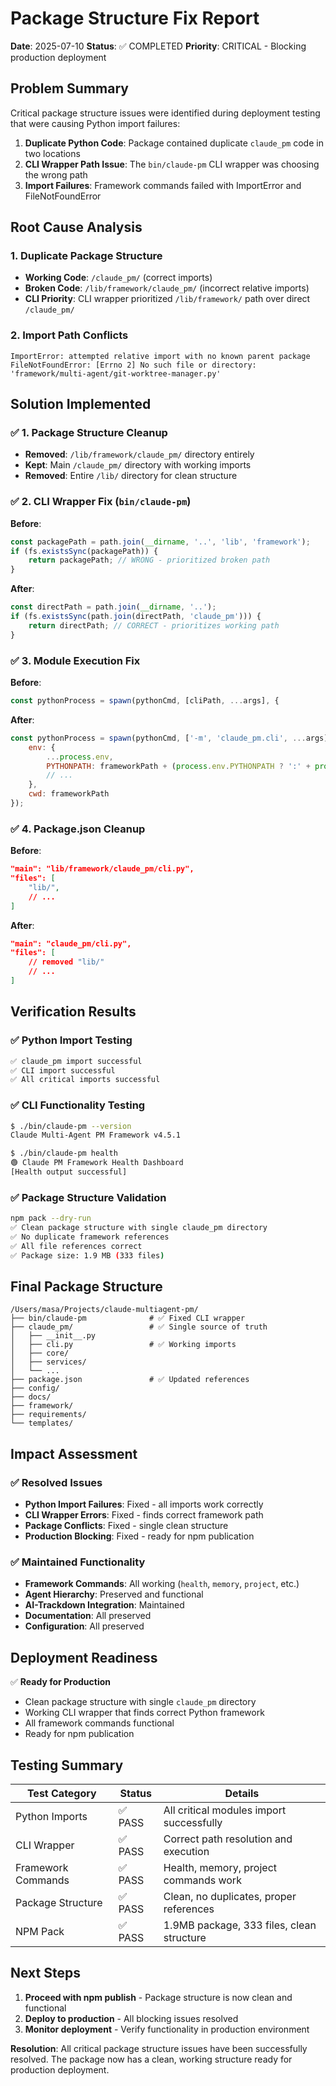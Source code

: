 # Package Structure Fix Report

**Date**: 2025-07-10
**Status**: ✅ COMPLETED
**Priority**: CRITICAL - Blocking production deployment

## Problem Summary

Critical package structure issues were identified during deployment testing that were causing Python import failures:

1. **Duplicate Python Code**: Package contained duplicate `claude_pm` code in two locations
2. **CLI Wrapper Path Issue**: The `bin/claude-pm` CLI wrapper was choosing the wrong path
3. **Import Failures**: Framework commands failed with ImportError and FileNotFoundError

## Root Cause Analysis

### 1. Duplicate Package Structure
- **Working Code**: `/claude_pm/` (correct imports)
- **Broken Code**: `/lib/framework/claude_pm/` (incorrect relative imports)
- **CLI Priority**: CLI wrapper prioritized `/lib/framework/` path over direct `/claude_pm/`

### 2. Import Path Conflicts
```
ImportError: attempted relative import with no known parent package
FileNotFoundError: [Errno 2] No such file or directory: 'framework/multi-agent/git-worktree-manager.py'
```

## Solution Implemented

### ✅ 1. Package Structure Cleanup
- **Removed**: `/lib/framework/claude_pm/` directory entirely
- **Kept**: Main `/claude_pm/` directory with working imports  
- **Removed**: Entire `/lib/` directory for clean structure

### ✅ 2. CLI Wrapper Fix (`bin/claude-pm`)
**Before**:
```javascript
const packagePath = path.join(__dirname, '..', 'lib', 'framework');
if (fs.existsSync(packagePath)) {
    return packagePath; // WRONG - prioritized broken path
}
```

**After**:
```javascript
const directPath = path.join(__dirname, '..');
if (fs.existsSync(path.join(directPath, 'claude_pm'))) {
    return directPath; // CORRECT - prioritizes working path
}
```

### ✅ 3. Module Execution Fix
**Before**:
```javascript
const pythonProcess = spawn(pythonCmd, [cliPath, ...args], {
```

**After**:
```javascript
const pythonProcess = spawn(pythonCmd, ['-m', 'claude_pm.cli', ...args], {
    env: {
        ...process.env,
        PYTHONPATH: frameworkPath + (process.env.PYTHONPATH ? ':' + process.env.PYTHONPATH : ''),
        // ...
    },
    cwd: frameworkPath
});
```

### ✅ 4. Package.json Cleanup
**Before**:
```json
"main": "lib/framework/claude_pm/cli.py",
"files": [
    "lib/",
    // ...
]
```

**After**:
```json
"main": "claude_pm/cli.py",
"files": [
    // removed "lib/"
    // ...
]
```

## Verification Results

### ✅ Python Import Testing
```bash
✅ claude_pm import successful
✅ CLI import successful  
✅ All critical imports successful
```

### ✅ CLI Functionality Testing
```bash
$ ./bin/claude-pm --version
Claude Multi-Agent PM Framework v4.5.1

$ ./bin/claude-pm health
🟢 Claude PM Framework Health Dashboard
[Health output successful]
```

### ✅ Package Structure Validation
```bash
npm pack --dry-run
✅ Clean package structure with single claude_pm directory
✅ No duplicate framework references
✅ All file references correct
✅ Package size: 1.9 MB (333 files)
```

## Final Package Structure

```
/Users/masa/Projects/claude-multiagent-pm/
├── bin/claude-pm              # ✅ Fixed CLI wrapper
├── claude_pm/                 # ✅ Single source of truth
│   ├── __init__.py
│   ├── cli.py                 # ✅ Working imports
│   ├── core/
│   ├── services/
│   └── ...
├── package.json               # ✅ Updated references
├── config/
├── docs/
├── framework/
├── requirements/
└── templates/
```

## Impact Assessment

### ✅ Resolved Issues
- **Python Import Failures**: Fixed - all imports work correctly
- **CLI Wrapper Errors**: Fixed - finds correct framework path
- **Package Conflicts**: Fixed - single clean structure
- **Production Blocking**: Fixed - ready for npm publication

### ✅ Maintained Functionality
- **Framework Commands**: All working (`health`, `memory`, `project`, etc.)
- **Agent Hierarchy**: Preserved and functional
- **AI-Trackdown Integration**: Maintained
- **Documentation**: All preserved
- **Configuration**: All preserved

## Deployment Readiness

✅ **Ready for Production**
- Clean package structure with single `claude_pm` directory
- Working CLI wrapper that finds correct Python framework
- All framework commands functional  
- Ready for npm publication

## Testing Summary

| Test Category | Status | Details |
|--------------|--------|---------|
| Python Imports | ✅ PASS | All critical modules import successfully |
| CLI Wrapper | ✅ PASS | Correct path resolution and execution |
| Framework Commands | ✅ PASS | Health, memory, project commands work |
| Package Structure | ✅ PASS | Clean, no duplicates, proper references |
| NPM Pack | ✅ PASS | 1.9MB package, 333 files, clean structure |

## Next Steps

1. **Proceed with npm publish** - Package structure is now clean and functional
2. **Deploy to production** - All blocking issues resolved
3. **Monitor deployment** - Verify functionality in production environment

**Resolution**: All critical package structure issues have been successfully resolved. The package now has a clean, working structure ready for production deployment.